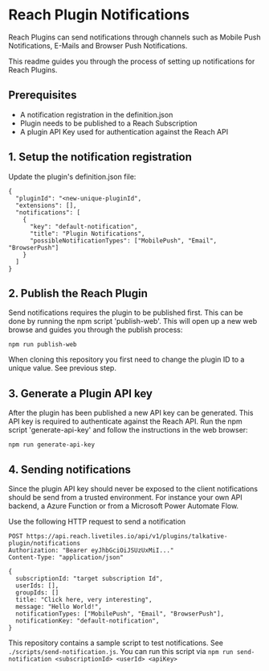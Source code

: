 # Reach Plugin Notifications

Reach Plugins can send notifications through channels such as Mobile Push Notifications, E-Mails and Browser Push Notifications.

This readme guides you through the process of setting up notifications for Reach Plugins.

## Prerequisites

- A notification registration in the definition.json
- Plugin needs to be published to a Reach Subscription
- A plugin API Key used for authentication against the Reach API

## 1. Setup the notification registration

Update the plugin's definition.json file:

```
{
  "pluginId": "<new-unique-pluginId",
  "extensions": [],
  "notifications": [
    {
      "key": "default-notification",
      "title": "Plugin Notifications",
      "possibleNotificationTypes": ["MobilePush", "Email", "BrowserPush"]
    }
  ]
}

```

## 2. Publish the Reach Plugin

Send notifications requires the plugin to be published first.
This can be done by running the npm script 'publish-web'. This will open up a new web browse
and guides you through the publish process:

```
npm run publish-web
```

When cloning this repository you first need to change the plugin ID to a unique value. See previous step.

## 3. Generate a Plugin API key

After the plugin has been published a new API key can be generated. This API key is required to authenticate against the Reach API.
Run the npm script 'generate-api-key' and follow the instructions in the web browser:

```
npm run generate-api-key
```

## 4. Sending notifications

Since the plugin API key should never be exposed to the client notifications should be send from a trusted environment. For instance your own API backend, a Azure Function or from a Microsoft Power Automate Flow.

Use the following HTTP request to send a notification

```
POST https://api.reach.livetiles.io/api/v1/plugins/talkative-plugin/notifications
Authorization: "Bearer eyJhbGciOiJSUzUxMiI..."
Content-Type: "application/json"

{
  subscriptionId: "target subscription Id",
  userIds: [],
  groupIds: []
  title: "Click here, very interesting",
  message: "Hello World!",
  notificationTypes: ["MobilePush", "Email", "BrowserPush"],
  notificationKey: "default-notification",
}
```

This repository contains a sample script to test notifications. See `./scripts/send-notification.js`.
You can run this script via `npm run send-notification <subscriptionId> <userId> <apiKey>`
